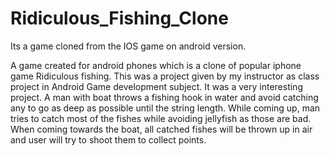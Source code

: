 # Ridiculous_Fishing_Clone
Its a game cloned from the IOS game on android version. 

A game created for android phones which is a clone of popular iphone game Ridiculous fishing.
This was a project given by my instructor as class project in Android Game development subject. It was a very interesting project. 
A man with boat throws a fishing hook in water and avoid catching any to go as deep as possible until the string length. While coming up, man tries to catch most of the fishes while avoiding jellyfish as those are bad. 
When coming towards the boat, all catched fishes will be thrown up in air and user will try to shoot them to collect points.

